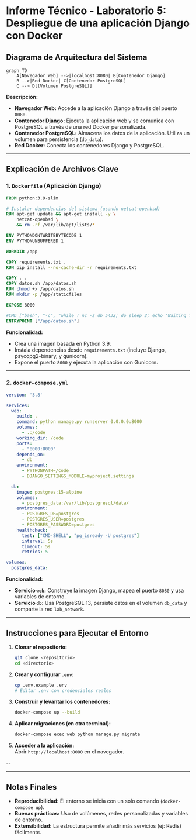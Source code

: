 
# Informe Técnico - Laboratorio 5: Despliegue de una aplicación Django con Docker

## Diagrama de Arquitectura del Sistema

```mermaid
graph TD
    A[Navegador Web] -->|localhost:8080| B[Contenedor Django]
    B -->|Red Docker| C[Contenedor PostgreSQL]
    C --> D[(Volumen PostgreSQL)]
```

**Descripción:**  
- **Navegador Web:** Accede a la aplicación Django a través del puerto `8080`.  
- **Contenedor Django:** Ejecuta la aplicación web y se comunica con PostgreSQL a través de una red Docker personalizada.  
- **Contenedor PostgreSQL:** Almacena los datos de la aplicación. Utiliza un volumen para persistencia (`db_data`).  
- **Red Docker:** Conecta los contenedores Django y PostgreSQL.  

---

## Explicación de Archivos Clave

### 1. `Dockerfile` (Aplicación Django)
```dockerfile
FROM python:3.9-slim

# Instalar dependencias del sistema (usando netcat-openbsd)
RUN apt-get update && apt-get install -y \
    netcat-openbsd \
    && rm -rf /var/lib/apt/lists/*

ENV PYTHONDONTWRITEBYTECODE 1
ENV PYTHONUNBUFFERED 1

WORKDIR /app

COPY requirements.txt .
RUN pip install --no-cache-dir -r requirements.txt

COPY . .
COPY datos.sh /app/datos.sh
RUN chmod +x /app/datos.sh
RUN mkdir -p /app/staticfiles

EXPOSE 8000

#CMD ["bash", "-c", "while ! nc -z db 5432; do sleep 2; echo 'Waiting for DB...'; done && python manage.py migrate && python manage.py collectstatic --noinput && gunicorn --bind 0.0.0.0:8000 myapp.wsgi"]python manage.py makemigrations
ENTRYPOINT ["/app/datos.sh"]
```

**Funcionalidad:**  
- Crea una imagen basada en Python 3.9.  
- Instala dependencias desde `requirements.txt` (incluye Django, psycopg2-binary, y gunicorn).  
- Expone el puerto `8000` y ejecuta la aplicación con Gunicorn.  

---

### 2. `docker-compose.yml`
```yaml
version: '3.8'

services:
  web:
    build: .
    command: python manage.py runserver 0.0.0.0:8000
    volumes:
      - .:/code
    working_dir: /code
    ports:
      - "8000:8000"
    depends_on:
      - db
    environment:
      - PYTHONPATH=/code
      - DJANGO_SETTINGS_MODULE=myproject.settings

  db:
    image: postgres:15-alpine
    volumes:
      - postgres_data:/var/lib/postgresql/data/
    environment:
      - POSTGRES_DB=postgres
      - POSTGRES_USER=postgres
      - POSTGRES_PASSWORD=postgres
    healthcheck:
      test: ["CMD-SHELL", "pg_isready -U postgres"]
      interval: 5s
      timeout: 5s
      retries: 5

volumes:
  postgres_data:
```

**Funcionalidad:**  
- **Servicio `web`:** Construye la imagen Django, mapea el puerto `8080` y usa variables de entorno.  
- **Servicio `db`:** Usa PostgreSQL 13, persiste datos en el volumen `db_data` y comparte la red `lab_network`.  

---


## Instrucciones para Ejecutar el Entorno

1. **Clonar el repositorio:**
   ```bash
   git clone <repositorio>
   cd <directorio>
   ```

2. **Crear y configurar `.env`:**
   ```bash
   cp .env.example .env
   # Editar .env con credenciales reales
   ```

3. **Construir y levantar los contenedores:**
   ```bash
   docker-compose up --build
   ```

4. **Aplicar migraciones (en otra terminal):**
   ```bash
   docker-compose exec web python manage.py migrate
   ```

5. **Acceder a la aplicación:**  
   Abrir `http://localhost:8080` en el navegador.  

--

---

## Notas Finales
- **Reproducibilidad:** El entorno se inicia con un solo comando (`docker-compose up`).  
- **Buenas prácticas:** Uso de volúmenes, redes personalizadas y variables de entorno.  
- **Extensibilidad:** La estructura permite añadir más servicios (ej: Redis) fácilmente.  
``` 
